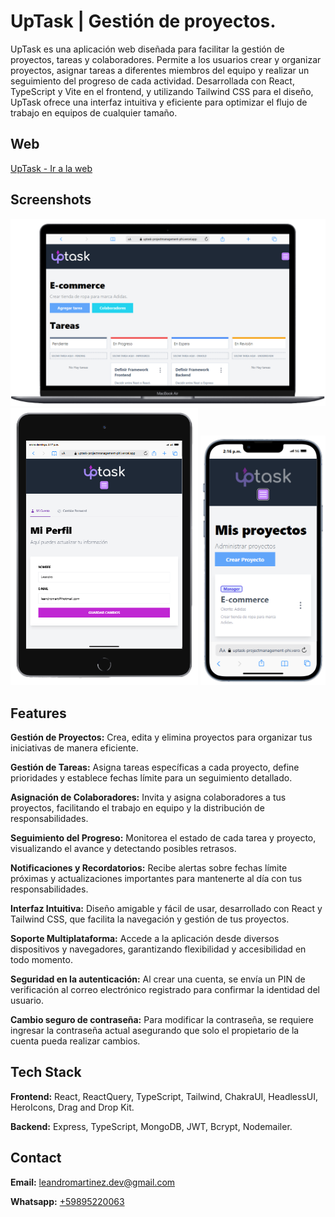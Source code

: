 
# UpTask | Gestión de proyectos.

UpTask es una aplicación web diseñada para facilitar la gestión de proyectos, tareas y colaboradores. Permite a los usuarios crear y organizar proyectos, asignar tareas a diferentes miembros del equipo y realizar un seguimiento del progreso de cada actividad. Desarrollada con React, TypeScript y Vite en el frontend, y utilizando Tailwind CSS para el diseño, UpTask ofrece una interfaz intuitiva y eficiente para optimizar el flujo de trabajo en equipos de cualquier tamaño.


## Web

[UpTask - Ir a la web](https://uptask-projectmanagement-phi.vercel.app/)


## Screenshots

<div align="center">
  <img src="public/assets/desktopscreenshot.png" alt="Captura de pantalla de la web" style="max-width: 100%; width: 600px;">
  <img src="public/assets/tabletscreenshot.png" alt="Captura de pantalla de la tableta" style="max-width: 100%; width: 300px;">
  <img src="public/assets/phonescreenshot.png" alt="Captura de pantalla del teléfono" style="max-width: 100%; width: 200px;">
</div>


## Features

**Gestión de Proyectos:** Crea, edita y elimina proyectos para organizar tus iniciativas de manera eficiente.

**Gestión de Tareas:** Asigna tareas específicas a cada proyecto, define prioridades y establece fechas límite para un seguimiento detallado.

**Asignación de Colaboradores:** Invita y asigna colaboradores a tus proyectos, facilitando el trabajo en equipo y la distribución de responsabilidades.

**Seguimiento del Progreso:** Monitorea el estado de cada tarea y proyecto, visualizando el avance y detectando posibles retrasos.

**Notificaciones y Recordatorios:** Recibe alertas sobre fechas límite próximas y actualizaciones importantes para mantenerte al día con tus responsabilidades.

**Interfaz Intuitiva:** Diseño amigable y fácil de usar, desarrollado con React y Tailwind CSS, que facilita la navegación y gestión de tus proyectos.

**Soporte Multiplataforma:** Accede a la aplicación desde diversos dispositivos y navegadores, garantizando flexibilidad y accesibilidad en todo momento.

**Seguridad en la autenticación:** Al crear una cuenta, se envía un PIN de verificación al correo electrónico registrado para confirmar la identidad del usuario.

**Cambio seguro de contraseña:** Para modificar la contraseña, se requiere ingresar la contraseña actual asegurando que solo el propietario de la cuenta pueda realizar cambios.

## Tech Stack

**Frontend:** React, ReactQuery, TypeScript, Tailwind, ChakraUI, HeadlessUI, HeroIcons, Drag and Drop Kit.

**Backend:** Express, TypeScript, MongoDB, JWT, Bcrypt, Nodemailer.

## Contact

**Email:** leandromartinez.dev@gmail.com

**Whatsapp:** [+59895220063](https://api.whatsapp.com/send?phone=59895220063&text=Hola%20Leandro!%20Me%20contacto%20contigo%20porque..)
